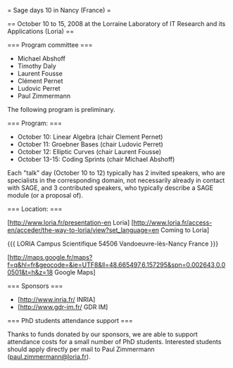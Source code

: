 = Sage days 10 in Nancy (France) =

== October 10 to 15, 2008 at the Lorraine Laboratory of IT Research and its Applications (Loria) ==

=== Program committee ===

   * Michael Abshoff
   * Timothy Daly
   * Laurent Fousse
   * Clément Pernet
   * Ludovic Perret
   * Paul Zimmermann

The following program is preliminary.

=== Program: ===


   * October 10: Linear Algebra (chair Clement Pernet)
   * October 11: Groebner Bases (chair Ludovic Perret)
   * October 12: Elliptic Curves (chair Laurent Fousse)
   * October 13-15: Coding Sprints (chair Michael Abshoff)

Each "talk" day (October 10 to 12) typically has 2 invited speakers, who are
specialists in the corresponding domain, not necessarily already in contact
with SAGE, and 3 contributed speakers, who typically describe a SAGE module
(or a proposal of).

=== Location: ===

[http://www.loria.fr/presentation-en Loria] [http://www.loria.fr/access-en/acceder/the-way-to-loria/view?set_language=en Coming to Loria]


{{{
   LORIA
   Campus Scientifique
   54506 Vandoeuvre-lès-Nancy
   France
}}}

[http://maps.google.fr/maps?f=q&hl=fr&geocode=&ie=UTF8&ll=48.665497,6.157295&spn=0.002643,0.00501&t=h&z=18 Google Maps]


=== Sponsors ===

   * [http://www.inria.fr/ INRIA]
   * [http://www.gdr-im.fr/ GDR IM]

=== PhD students attendance support ===

Thanks to funds donated by our sponsors, we are able to support attendance costs for a small number of PhD students.
Interested students should apply directly per mail to Paul Zimmermann (<paul.zimmermann@loria.fr>).
